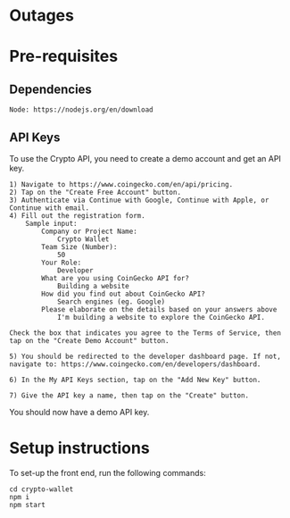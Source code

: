 # Outages

# Pre-requisites

## Dependencies

	Node: https://nodejs.org/en/download

## API Keys
To use the Crypto API, you need to create a demo account and get an API key.

    1) Navigate to https://www.coingecko.com/en/api/pricing.
    2) Tap on the "Create Free Account" button.
    3) Authenticate via Continue with Google, Continue with Apple, or Continue with email.
    4) Fill out the registration form.
    	Sample input:
    		Company or Project Name:
    			Crypto Wallet
    		Team Size (Number):
    			50
    		Your Role:
    			Developer
    		What are you using CoinGecko API for?
    			Building a website
    		How did you find out about CoinGecko API?
    			Search engines (eg. Google)
    		Please elaborate on the details based on your answers above
    			I'm building a website to explore the CoinGecko API.

    Check the box that indicates you agree to the Terms of Service, then tap on the "Create Demo Account" button.

    5) You should be redirected to the developer dashboard page. If not, navigate to: https://www.coingecko.com/en/developers/dashboard.

    6) In the My API Keys section, tap on the "Add New Key" button.

    7) Give the API key a name, then tap on the "Create" button.

You should now have a demo API key.

# Setup instructions

To set-up the front end, run the following commands:

    cd crypto-wallet
    npm i
    npm start
